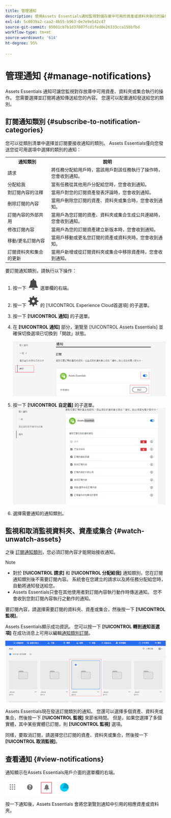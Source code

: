 ```yaml
---
title: 管理通知
description: 使用Assets Essentials通知監視對儲存庫中可用的資產或資料夾執行的操作。
exl-id: 5c0039a2-caa2-4b55-b963-0e7e9e542c47
source-git-commit: 95001cb7b1d37807fcd1fed0e26333cca15bbfbd
workflow-type: tm+mt
source-wordcount: '614'
ht-degree: 95%

---
```


# 管理通知 {#manage-notifications}

Assets Essentials 通知可讓您監視對存放庫中可用資產、資料夾或集合執行的操作。 您需要選擇並訂閱將通知傳送給您的內容。 您還可以配置通知發送給您的類別。

## 訂閱通知類別 {#subscribe-to-notification-categories}

您可以從類別清單中選擇並訂閱要接收通知的類別。 Assets Essentials僅向您發送您從可用選項中選擇的類別的通知：

<table>
    <tbody>
     <tr>
      <th><strong>通知類別</strong></th>
      <th><strong>說明</strong></th>
     </tr>
     <tr>
      <td>請求</td>
      <td>將任務分配給用戶時，當該用戶對該任務執行了操作時，您會收到通知。</td>
     </tr>
     <tr>
      <td>分配給我</td>
      <td>當有任務從其他用戶分配給您時，您會收到通知。</td>
     </tr>
     <tr>
      <td>對訂閱內容的注釋</td>
      <td>當用戶對您的訂閱資產發表評論時，您會收到通知。</td>
     </tr>
     <tr>
      <td>刪除訂閱的內容</td>
      <td>當用戶刪除您訂閱的資產、資料夾或集合時，您會收到通知。</td>
     </tr>
     <tr>
      <td>訂閱內容的外部共用</td>
      <td>當用戶為您訂閱的資產、資料夾或集合生成公共連結時，您會收到通知。</td>
     </tr>
     <tr>
      <td>修改訂閱內容</td>
      <td>當用戶為您的訂閱資產建立新版本時，您會收到通知。</td>
     </tr>
     <tr>
      <td>移動/更名訂閱內容</td>
      <td>當用戶移動或更名您訂閱的資產或資料夾時，您會收到通知。</td>
     </tr>
     <tr>
      <td>訂閱資料夾和集合的更新</td>
      <td>當用戶新增或從訂閱資料夾或集合中移除資產時，您會收到通知。</td>
     </tr>    
    </tbody>
   </table>

要訂閱通知類別，請執行以下操作：

1. 按一下 ![鈴表徵圖](assets/bell-icon.svg) 選單欄的右端。

1. 按一下 ![設定表徵圖](assets/settings-icon.svg) 的 [!UICONTROL Experience Cloud首選項] 的子選單。

1. 按一下 **[!UICONTROL 通知]** 的子選單。

1. 在 **[!UICONTROL 通知]** 部分，瀏覽至 [!UICONTROL Assets Essentials] 並確保切換選項已切換到「開啟」狀態。

   ![Assets Essentials通知](assets/enable-notifications.png)

1. 按一下 **[!UICONTROL 自定義]** 的子選單。
   ![Assets Essentials通知](assets/enable-notification-categories.png)

1. 選擇需要通知的通知類別。

## 監視和取消監視資料夾、資產或集合 {#watch-unwatch-assets}

之後 [訂閱通知類別](#subscribe-to-notification-categories)，您必須訂閱內容才能開始接收通知。

>[!NOTE]
>
>* 對於 **[!UICONTROL 請求]** 和 **[!UICONTROL 分配給我]** 通知類別，您在訂閱通知類別後不需要訂閱內容。 系統會在您建立的請求以及將任務分配給您時，自動將通知發送給您。
>* Assets Essentials只會在其他使用者對訂閱內容執行動作時傳送通知。 您不會收到您對訂閱內容執行之動作的通知。


要訂閱內容，請選擇需要訂閱的資料夾、資產或集合，然後按一下 **[!UICONTROL 監視]**。

Assets Essentials顯示成功資訊。 您可以按一下 **[!UICONTROL 轉到通知首選項]** 在成功消息上可用以編輯[通知類別訂閱](#subscribe-to-notification-categories)。

![Assets Essentials 通知](assets/watch-assets.png)

Assets Essentials現在發送訂閱類別的通知。 您還可以選擇多個資產、資料夾或集合，然後按一下 **[!UICONTROL 監視]** 來節省時間。 但是，如果您選擇了多個實體，其中某些實體已訂閱，則 **[!UICONTROL 監視]** 選項。

同樣，要取消訂閱，請選擇您已訂閱的資產、資料夾或集合，然後按一下 **[!UICONTROL 取消監視]**。

## 查看通知 {#view-notifications}

通知顯示在Assets Essentials用戶介面的選單欄的右端。

![Assets Essentials通知](assets/notifications-assets-essentials.png)

按一下通知後，Assets Essentials 會將您瀏覽到通知中引用的相應資產或資料夾。
